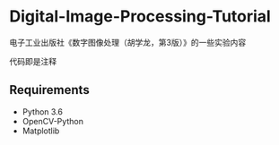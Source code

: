 # Digital-Image-Processing-Tutorial
电子工业出版社《数字图像处理（胡学龙，第3版）》的一些实验内容

代码即是注释

## Requirements
* Python 3.6
* OpenCV-Python
* Matplotlib
